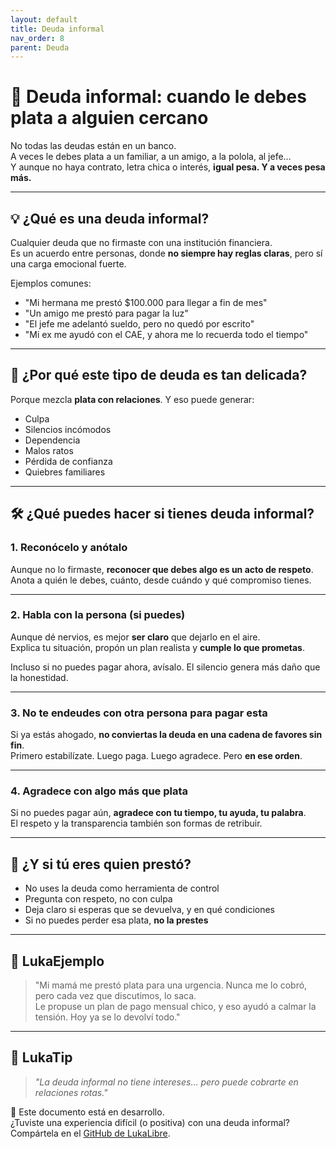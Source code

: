 ```yaml
---
layout: default
title: Deuda informal
nav_order: 8
parent: Deuda
---
```


# 🤝 Deuda informal: cuando le debes plata a alguien cercano

No todas las deudas están en un banco.  
A veces le debes plata a un familiar, a un amigo, a la polola, al jefe…  
Y aunque no haya contrato, letra chica o interés, **igual pesa. Y a veces pesa más.**

---

## 💡 ¿Qué es una deuda informal?

Cualquier deuda que no firmaste con una institución financiera.  
Es un acuerdo entre personas, donde **no siempre hay reglas claras**, pero sí una carga emocional fuerte.

Ejemplos comunes:
- "Mi hermana me prestó $100.000 para llegar a fin de mes"
- "Un amigo me prestó para pagar la luz"
- "El jefe me adelantó sueldo, pero no quedó por escrito"
- "Mi ex me ayudó con el CAE, y ahora me lo recuerda todo el tiempo"

---

## 🧨 ¿Por qué este tipo de deuda es tan delicada?

Porque mezcla **plata con relaciones**. Y eso puede generar:

- Culpa
- Silencios incómodos
- Dependencia
- Malos ratos
- Pérdida de confianza
- Quiebres familiares

---

## 🛠️ ¿Qué puedes hacer si tienes deuda informal?

### 1. Reconócelo y anótalo

Aunque no lo firmaste, **reconocer que debes algo es un acto de respeto**.  
Anota a quién le debes, cuánto, desde cuándo y qué compromiso tienes.

---

### 2. Habla con la persona (si puedes)

Aunque dé nervios, es mejor **ser claro** que dejarlo en el aire.  
Explica tu situación, propón un plan realista y **cumple lo que prometas**.

Incluso si no puedes pagar ahora, avísalo. El silencio genera más daño que la honestidad.

---

### 3. No te endeudes con otra persona para pagar esta

Si ya estás ahogado, **no conviertas la deuda en una cadena de favores sin fin**.  
Primero estabilízate. Luego paga. Luego agradece. Pero **en ese orden**.

---

### 4. Agradece con algo más que plata

Si no puedes pagar aún, **agradece con tu tiempo, tu ayuda, tu palabra**.  
El respeto y la transparencia también son formas de retribuir.

---

## 🧠 ¿Y si tú eres quien prestó?

- No uses la deuda como herramienta de control
- Pregunta con respeto, no con culpa
- Deja claro si esperas que se devuelva, y en qué condiciones
- Si no puedes perder esa plata, **no la prestes**

---

## 💬 LukaEjemplo

> "Mi mamá me prestó plata para una urgencia. Nunca me lo cobró, pero cada vez que discutimos, lo saca.  
> Le propuse un plan de pago mensual chico, y eso ayudó a calmar la tensión. Hoy ya se lo devolví todo."

---

## 🧠 LukaTip

> *"La deuda informal no tiene intereses… pero puede cobrarte en relaciones rotas."*

📌 Este documento está en desarrollo.  
¿Tuviste una experiencia difícil (o positiva) con una deuda informal? Compártela en el [GitHub de LukaLibre](https://github.com/tuusuario/lukalibre).
